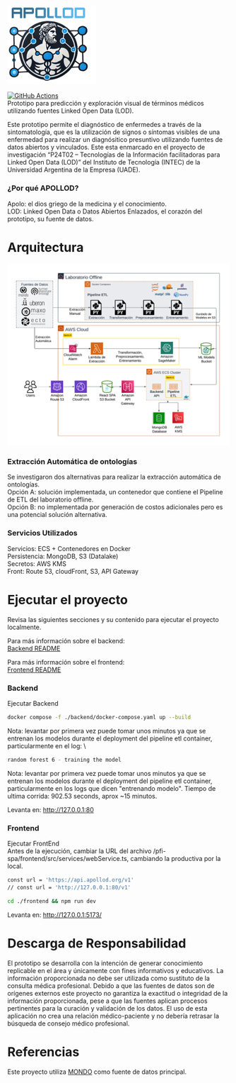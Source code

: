 

<img src="./static/apollod.png" alt="APOLLOD Logo" width="200px" style="background: transparent;" />


[![GitHub Actions](https://github.com/UADE-PFI-Lacuesta-Rondan/pfi-spa/actions/workflows/react-app-build.yaml/badge.svg?branch=main)](https://github.com/UADE-PFI-Lacuesta-Rondan/pfi-spa/actions/workflows/react-app-build.yaml) \
Prototipo para predicción y exploración visual de términos médicos utilizando fuentes Linked Open Data (LOD).

Este prototipo permite el diagnóstico de enfermedes a través de la sintomatología, que es la utilización de signos o síntomas visibles de una enfermedad para realizar un diagnósitico presuntivo utilizando fuentes de datos abiertos y vinculados. Este esta enmarcado en el proyecto de investigación “P24T02 – Tecnologías de la Información facilitadoras para Linked Open Data (LOD)” del Instituto de Tecnología (INTEC) de la Universidad Argentina de la Empresa (UADE).

### ¿Por qué APOLLOD?
Apolo: el dios griego de la medicina y el conocimiento. \
LOD: Linked Open Data o Datos Abiertos Enlazados, el corazón del prototipo, su fuente de datos.

# Arquitectura
![image](./static/arquitectura.png)

### Extracción Automática de ontologías
Se investigaron dos alternativas para realizar la extracción automática de ontologías. \
Opción A: solución implementada, un contenedor que contiene el Pipeline de ETL del laboratorio offline. \
Opción B: no implementada por generación de costos adicionales pero es una potencial solución alternativa.

### Servicios Utilizados
Servicios: ECS + Contenedores en Docker \
Persistencia: MongoDB, S3 (Datalake) \
Secretos: AWS KMS \
Front: Route 53, cloudFront, S3, API Gateway

# Ejecutar el proyecto
Revisa las siguientes secciones y su contenido para ejecutar el proyecto localmente.

Para más información sobre el backend: \
[Backend README](./backend/README.md)

Para más información sobre el frontend: \
[Frontend README](./frontend/README.md)

### Backend
Ejecutar Backend
```bash
docker compose -f ./backend/docker-compose.yaml up --build
```
Nota: levantar por primera vez puede tomar unos minutos ya que se entrenan los modelos durante el deployment del pipeline etl container, particularmente en el log: \
```bash
random forest 6 - training the model
```
Nota: levantar por primera vez puede tomar unos minutos ya que se entrenan los modelos durante el deployment del pipeline etl container, particularmente en los logs que dicen "entrenando modelo". Tiempo de ultima corrida: 902.53 seconds, aprox ~15 minutos.

Levanta en:
http://127.0.0.1:80

### Frontend
Ejecutar FrontEnd \
Antes de la ejecución, cambiar la URL del archivo /pfi-spa/frontend/src/services/webService.ts, cambiando la productiva por la local.
```bash
const url = 'https://api.apollod.org/v1'
// const url = 'http://127.0.0.1:80/v1'
```

```bash
cd ./frontend && npm run dev
```

Levanta en:
http://127.0.0.1:5173/

# Descarga de Responsabilidad
El prototipo se desarrolla con la intención de generar conocimiento replicable en el área y únicamente con fines informativos y educativos. La información proporcionada no debe ser utilizada como sustituto de la consulta médica profesional.
Debido a que las fuentes de datos son de orígenes externos este proyecto no garantiza la exactitud o integridad de la información proporcionada, pese a que las fuentes aplican procesos pertinentes para la curación y validación de los datos. El uso de esta aplicación no crea una relación médico-paciente y no debería retrasar la búsqueda de consejo médico profesional.

# Referencias
Este proyecto utiliza [MONDO](https://github.com/monarch-initiative/mondo) como fuente de datos principal.

